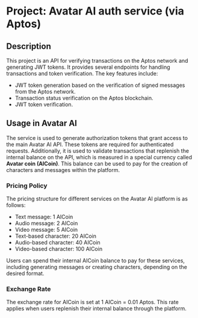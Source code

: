 # Project: Avatar AI auth service (via Aptos)

## Description

This project is an API for verifying transactions on the Aptos network and generating JWT tokens.
It provides several endpoints for handling transactions and token verification. 
The key features include: 
- JWT token generation based on the verification of signed messages from the Aptos network.
- Transaction status verification on the Aptos blockchain.
- JWT token verification.

## Usage in Avatar AI

The service is used to generate authorization tokens that 
grant access to the main Avatar AI API. These tokens are required 
for authenticated requests. Additionally, it is used to validate 
transactions that replenish the internal balance on the API, 
which is measured in a special currency called **Avatar coin (AICoin)**. 
This balance can be used to pay for the creation of characters and 
messages within the platform.

### Pricing Policy

The pricing structure for different services on the Avatar AI platform is as follows:

- Text message: 1 AICoin
- Audio message: 2 AICoin
- Video message: 5 AICoin
- Text-based character: 20 AICoin
- Audio-based character: 40 AICoin
- Video-based character: 100 AICoin

Users can spend their internal AICoin balance to pay for these services, 
including generating messages or creating characters, depending on the desired format.

### Exchange Rate

The exchange rate for AICoin is set at 1 AICoin = 0.01 Aptos. This rate applies when users replenish their internal balance through the platform.